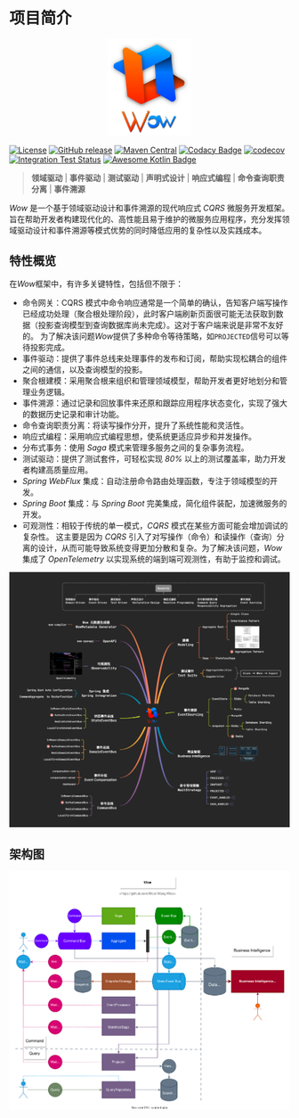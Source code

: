 # 项目简介

<p align="center" style="text-align:center;">
  <img width="150" src="../.vuepress/public/images/logo.svg" alt="Wow:基于 DDD、EventSourcing 的现代响应式 CQRS 架构微服务开发框架"/>
</p>

[![License](https://img.shields.io/badge/license-Apache%202-4EB1BA.svg)](https://github.com/Ahoo-Wang/Wow/blob/mvp/LICENSE)
[![GitHub release](https://img.shields.io/github/release/Ahoo-Wang/Wow.svg)](https://github.com/Ahoo-Wang/Wow/releases)
[![Maven Central](https://maven-badges.herokuapp.com/maven-central/me.ahoo.wow/wow-core/badge.svg)](https://maven-badges.herokuapp.com/maven-central/me.ahoo.wow/wow-core)
[![Codacy Badge](https://app.codacy.com/project/badge/Grade/cfc724df22db4f9387525258c8a59609)](https://app.codacy.com/gh/Ahoo-Wang/Wow/dashboard?utm_source=gh&utm_medium=referral&utm_content=&utm_campaign=Badge_grade)
[![codecov](https://codecov.io/gh/Ahoo-Wang/Wow/branch/main/graph/badge.svg?token=uloJrLoQir)](https://codecov.io/gh/Ahoo-Wang/Wow)
[![Integration Test Status](https://github.com/Ahoo-Wang/Wow/actions/workflows/integration-test.yml/badge.svg)](https://github.com/Ahoo-Wang/Wow)
[![Awesome Kotlin Badge](https://kotlin.link/awesome-kotlin.svg)](https://github.com/KotlinBy/awesome-kotlin)

> **领域驱动** | **事件驱动** | **测试驱动** | **声明式设计** | **响应式编程** | **命令查询职责分离** | **事件溯源**

_Wow_ 是一个基于领域驱动设计和事件溯源的现代响应式 _CQRS_ 微服务开发框架。旨在帮助开发者构建现代化的、高性能且易于维护的微服务应用程序，充分发挥领域驱动设计和事件溯源等模式优势的同时降低应用的复杂性以及实践成本。

## 特性概览

在*Wow*框架中，有许多关键特性，包括但不限于：

- 命令网关：CQRS 模式中命令响应通常是一个简单的确认，告知客户端写操作已经成功处理（聚合根处理阶段），此时客户端刷新页面很可能无法获取到数据（投影查询模型到查询数据库尚未完成）。这对于客户端来说是非常不友好的。 
为了解决该问题*Wow*提供了多种命令等待策略，如`PROJECTED`信号可以等待投影完成。
- 事件驱动：提供了事件总线来处理事件的发布和订阅，帮助实现松耦合的组件之间的通信，以及查询模型的投影。
- 聚合根建模：采用聚合根来组织和管理领域模型，帮助开发者更好地划分和管理业务逻辑。
- 事件溯源：通过记录和回放事件来还原和跟踪应用程序状态变化，实现了强大的数据历史记录和审计功能。
- 命令查询职责分离：将读写操作分开，提升了系统性能和灵活性。
- 响应式编程：采用响应式编程思想，使系统更适应异步和并发操作。
- 分布式事务：使用 *Saga* 模式来管理多服务之间的复杂事务流程。
- 测试驱动：提供了测试套件，可轻松实现 *80%* 以上的测试覆盖率，助力开发者构建高质量应用。
- _Spring WebFlux_ 集成：自动注册命令路由处理函数，专注于领域模型的开发。
- _Spring Boot_ 集成：与 _Spring Boot_ 完美集成，简化组件装配，加速微服务的开发。
- 可观测性：相较于传统的单一模式，*CQRS* 模式在某些方面可能会增加调试的复杂性。
这主要是因为 _CQRS_ 引入了对写操作（命令）和读操作（查询）分离的设计，从而可能导致系统变得更加分散和复杂。为了解决该问题，*Wow* 集成了 *OpenTelemetry* 以实现系统的端到端可观测性，有助于监控和调试。

<p align="center" style="text-align:center">
  <img src="../.vuepress/public/images/Features.png" alt="Wow-Features"/>
</p>

## 架构图

<p align="center" style="text-align:center">
  <img src="../.vuepress/public/images/Architecture.svg" alt="Wow-Architecture"/>
</p>